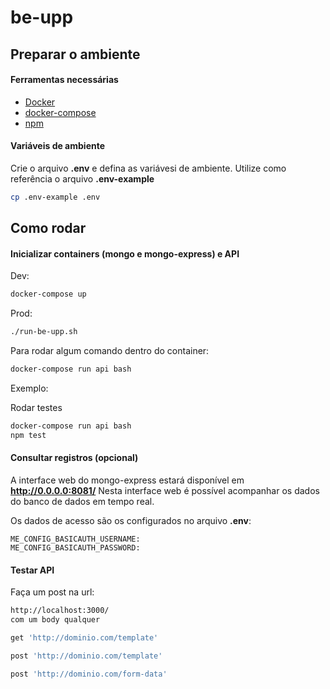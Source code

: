 # be-upp

## Preparar o ambiente

#### Ferramentas necessárias

- [Docker](https://www.digitalocean.com/community/tutorials/how-to-install-and-use-docker-on-ubuntu-20-04-pt)
- [docker-compose](https://www.digitalocean.com/community/tutorials/how-to-install-and-use-docker-compose-on-ubuntu-20-04)
- [npm](https://docs.npmjs.com/)

#### Variáveis de ambiente
Crie o arquivo **.env** e defina as variávesi de ambiente. Utilize como referência o arquivo **.env-example**
```bash
cp .env-example .env
```

## Como rodar
#### Inicializar containers (mongo e mongo-express) e API

Dev:
```bash
docker-compose up
```

Prod:
``` bash
./run-be-upp.sh
```

Para rodar algum comando dentro do container:
```bash
docker-compose run api bash
```

Exemplo:

Rodar testes
```bash
docker-compose run api bash
npm test
```

#### Consultar registros (opcional)
A interface web do mongo-express estará disponível em **http://0.0.0.0:8081/**
Nesta interface web é possível acompanhar os dados do banco de dados em tempo real.

Os dados de acesso são os configurados no arquivo **.env**:
```
ME_CONFIG_BASICAUTH_USERNAME:
ME_CONFIG_BASICAUTH_PASSWORD:
```

#### Testar API

Faça um post na url:
``` bash
http://localhost:3000/
com um body qualquer

get 'http://dominio.com/template'

post 'http://dominio.com/template'

post 'http://dominio.com/form-data'
```
